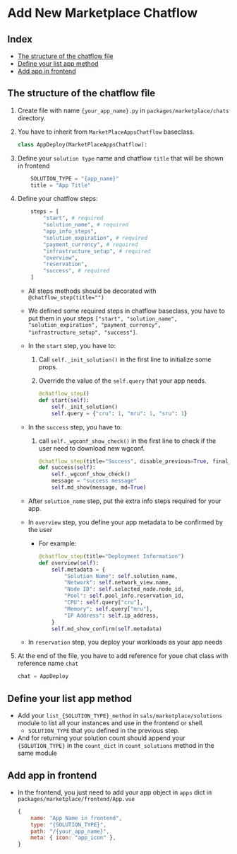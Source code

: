 # Add New Marketplace Chatflow

## Index

- [The structure of the chatflow file](#The-structure-of-the-chatflow-file)
- [Define your list app method](#Define-your-list-app-method)
- [Add app in frontend](#Add-app-in-frontend)

## The structure of the chatflow file
1. Create file with name `{your_app_name}.py` in `packages/marketplace/chats` directory.
2. You have to inherit from `MarketPlaceAppsChatflow` baseclass.

    ```python
    class AppDeploy(MarketPlaceAppsChatflow):
    ```
3. Define your `solution type` name and chatflow `title` that will be shown in frontend

    ```python
        SOLUTION_TYPE = "{app_name}"
        title = "App Title"
    ```
3. Define your chatflow steps:
    ```python
        steps = [
            "start", # required
            "solution_name", # required
            "app_info_steps",
            "solution_expiration", # required
            "payment_currency", # required
            "infrastructure_setup", # required
            "overview",
            "reservation",
            "success", # required
        ]
    ```
    - All steps methods should be decorated with `@chatflow_step(title="")`
    - We defined some required steps in chatflow baseclass, you have to put them in your steps `["start", "solution_name", "solution_expiration", "payment_currency", "infrastructure_setup", "success"]`.

    - In the `start` step, you have to:
        1. Call `self._init_solution()` in the first line to initialize some props.

        2. Override the value of the `self.query` that your app needs.
            ```python
            @chatflow_step()
            def start(self):
                self._init_solution()
                self.query = {"cru": 1, "mru": 1, "sru": 1}
            ```
    - In the `success` step, you have to:
        1. call `self._wgconf_show_check()` in the first line to check if the user need to download new wgconf.
            ```python
            @chatflow_step(title="Success", disable_previous=True, final_step=True)
            def success(self):
                self._wgconf_show_check()
                message = "success message"
                self.md_show(message, md=True)
            ```
    - After `solution_name` step, put the extra info steps required for your app.
    - In `overview` step, you define your app metadata to be confirmed by the user
        - For example:
            ```python
            @chatflow_step(title="Deployment Information")
            def overview(self):
                self.metadata = {
                    "Solution Name": self.solution_name,
                    "Network": self.network_view.name,
                    "Node ID": self.selected_node.node_id,
                    "Pool": self.pool_info.reservation_id,
                    "CPU": self.query["cru"],
                    "Memory": self.query["mru"],
                    "IP Address": self.ip_address,
                }
                self.md_show_confirm(self.metadata)
            ```
    - In `reservation` step, you deploy your workloads as your app needs

4. At the end of the file, you have to add reference for youe chat class with reference name `chat`

    ```python
    chat = AppDeploy
    ```

## Define your list app method
- Add your `list_{SOLUTION_TYPE}_method` in `sals/marketplace/solutions` module to list all your instances and use in the frontend or shell.
    - `SOLUTION_TYPE` that you defined in the previous step.
- And for returning your solution count should append your `{SOLUTION_TYPE}` in the `count_dict` in `count_solutions` method in the same module

## Add app in frontend
- In the frontend, you just need to add your app object in `apps` dict in `packages/marketplace/frontend/App.vue`
    ```js
    {
        name: "App Name in frontend",
        type: "{SOLUTION_TYPE}",
        path: "/{your_app_name}",
        meta: { icon: "app_icon" },
    }
    ```
